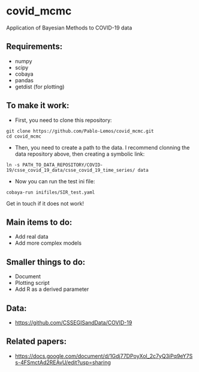 # covid_mcmc
Application of Bayesian Methods to COVID-19 data

## Requirements: 
- numpy
- scipy
- cobaya
- pandas
- getdist (for plotting)

## To make it work: 
- First, you need to clone this repository: 
```
git clone https://github.com/Pablo-Lemos/covid_mcmc.git
cd covid_mcmc
```
- Then, you need to create a path to the data. I recommend clonning the data repository above, then creating a symbolic link:
```
ln -s PATH_TO_DATA_REPOSITORY/COVID-19/csse_covid_19_data/csse_covid_19_time_series/ data
```
- Now you can run the test ini file: 
```
cobaya-run inifiles/SIR_test.yaml
```
Get in touch if it does not work!
## Main items to do:
- Add real data
- Add more complex models

## Smaller things to do: 
- Document
- Plotting script
- Add R as a derived parameter

## Data:

- https://github.com/CSSEGISandData/COVID-19

## Related papers:

- https://docs.google.com/document/d/1Gdj77DPoyXol_2c7yQ3iPq9eY7Ss-4FSmctAd2REAvU/edit?usp=sharing
